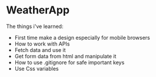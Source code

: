 # WeatherApp

The things i've learned:
- First time make a design especially for mobile browsers
- How to work with APIs
- Fetch data and use it
- Get form data from html and manipulate it
- How to use .gitignore for safe important keys
- Use Css variables
